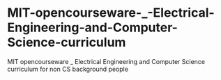 # MIT-opencourseware-_-Electrical-Engineering-and-Computer-Science-curriculum
MIT opencourseware _ Electrical Engineering and Computer Science curriculum for non CS background people
